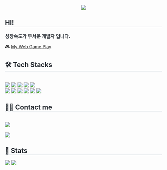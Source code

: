 <div align= "center">
    <img src="https://capsule-render.vercel.app/api?type=wave&color=gradient&height=240&text=Hello%20World!%20I'm%20JH&animation=fadeIn&fontColor=000000&fontSize=50" />
    </div>
    <h2 style="border-bottom: 1px solid #d8dee4; color: #282d33;"> HI! </h2>  
    <div style="font-weight: 700; font-size: 15px; text-align: left; color: #282d33;"> 성장속도가 무서운 개발자 입니다. </div> 
    <div style="text-align: left;">
        <p align="left">🎮 <a href="https://jangjunhyukp.github.io/My-Web-Game/">My Web Game Play</a></br>
    </div>
    </div>
    <div style="text-align: left;">
    <h2 style="border-bottom: 1px solid #d8dee4; color: #282d33;"> 🛠️ Tech Stacks </h2> <br> 
    <div style="margin: ; text-align: left;" "text-align: left;"> <img src="https://img.shields.io/badge/C-A8B9CC?style=plastic&logo=C&logoColor=white">
          <img src="https://img.shields.io/badge/C++-00599C?style=plastic&logo=C%2B%2B&logoColor=white">
          <img src="https://img.shields.io/badge/CSS3-1572B6?style=plastic&logo=CSS3&logoColor=white">
          <img src="https://img.shields.io/badge/Discord-5865F2?style=plastic&logo=Discord&logoColor=white">
          <img src="https://img.shields.io/badge/GitHub Pages-222222?style=plastic&logo=GitHub Pages&logoColor=white">
          <br/><img src="https://img.shields.io/badge/Git-F05032?style=plastic&logo=Git&logoColor=white">
          <img src="https://img.shields.io/badge/Github-181717?style=plastic&logo=Github&logoColor=white">
          <img src="https://img.shields.io/badge/HTML5-E34F26?style=plastic&logo=HTML5&logoColor=white">
          <img src="https://img.shields.io/badge/Javascript-F7DF1E?style=plastic&logo=Javascript&logoColor=white">
          <img src="https://img.shields.io/badge/Unity-000000?style=plastic&logo=Unity&logoColor=white">
          <img src="https://img.shields.io/badge/Unreal Engine-0E1128?style=plastic&logo=unrealengine&logoColor=white">
          </div>
    </div>
    <div style="text-align: left;">
    <h2 style="border-bottom: 1px solid #d8dee4; color: #282d33;"> 🧑‍💻 Contact me </h2> <br> 
    <div style="text-align: left;"> <a href=mailto:woori5443@gmail.com> <img src="https://img.shields.io/badge/Gmail-EA4335?style=plastic&logo=Gmail&logoColor=white&link=mailto:woori5443@gmail.com"> </a>
          </div>  <br> 
    <div style="text-align: left;"> <a href="https://hits.seeyoufarm.com"> <img src="https://hits.seeyoufarm.com/api/count/incr/badge.svg?url=https%3A%2F%2Fgithub.com%2FJangJunhyukp%2F&count_bg=%23000000&title_bg=%23000000&icon=github.svg&icon_color=%23FFFFFF&title=GitHub&edge_flat=false"/></a>
       </div> 
    </div>
    <div style="text-align: left;"> 
    <h2 style="border-bottom: 1px solid #d8dee4; color: #282d33;"> 🏅 Stats </h2> <div style="text-align: left;"> <img src="https://github-readme-stats.vercel.app/api?username=JangJunhyukp&bg_color=60,e774c2,de3b3b&title_color=ffffff&text_color=ffffff"
         /> <img src="https://github-readme-stats.vercel.app/api/top-langs/?username=JangJunhyukp&layout=compact&bg_color=60,e774c2,de3b3b&title_color=ffffff&text_color=ffffff"
           /> </div> 
    </div>
    
